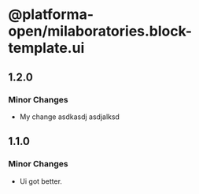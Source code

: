 # @platforma-open/milaboratories.block-template.ui

## 1.2.0

### Minor Changes

- My change asdkasdj asdjalksd

## 1.1.0

### Minor Changes

- Ui got better.
